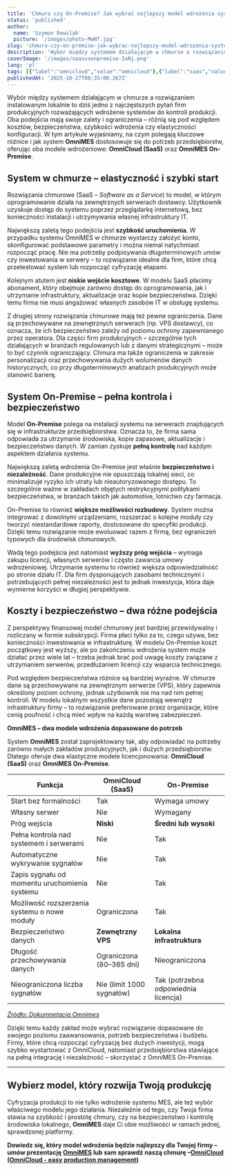 ```yaml
---
title: 'Chmura czy On-Premise? Jak wybrać najlepszy model wdrożenia systemu MES'
status: 'published'
author:
  name: 'Szymon Rewilak'
  picture: '/images/photo-MwNT.jpg'
slug: 'chmura-czy-on-premise-jak-wybrac-najlepszy-model-wdrozenia-systemu-mes'
description: 'Wybór między systemem działającym w chmurze a rozwiązaniem instalowanym lokalnie to dziś jedno z najczęstszych pytań firm produkcyjnych rozważających wdrożenie systemów do kontroli produkcji. Oba podejścia mają swoje zalety i ograniczenia – różnią się pod względem kosztów, bezpieczeństwa, szybkości wdrożenia czy elastyczności konfiguracji. W tym artykule wyjaśniamy, na czym polegają kluczowe różnice i jak system OmniMES dostosowuje się do potrzeb przedsiębiorstw, oferując oba modele wdrożeniowe: OmniCloud (SaaS) oraz OmniMES On-Premise.'
coverImage: '/images/saasvsonpremise-IxNj.png'
lang: 'pl'
tags: [{"label":"omnicloud","value":"omnicloud"},{"label":"saas","value":"saas"},{"label":"on premise","value":"onPremise"}]
publishedAt: '2025-10-27T08:35:00.267Z'
---
```


Wybór między systemem działającym w chmurze a rozwiązaniem instalowanym lokalnie to dziś jedno z najczęstszych pytań firm produkcyjnych rozważających wdrożenie systemów do kontroli produkcji. Oba podejścia mają swoje zalety i ograniczenia – różnią się pod względem kosztów, bezpieczeństwa, szybkości wdrożenia czy elastyczności konfiguracji. W tym artykule wyjaśniamy, na czym polegają kluczowe różnice i jak system **OmniMES** dostosowuje się do potrzeb przedsiębiorstw, oferując oba modele wdrożeniowe: **OmniCloud (SaaS)** oraz **OmniMES On-Premise**.

## **System w chmurze – elastyczność i szybki start**

Rozwiązania chmurowe (SaaS – *Software as a Service*) to model, w którym oprogramowanie działa na zewnętrznych serwerach dostawcy. Użytkownik uzyskuje dostęp do systemu poprzez przeglądarkę internetową, bez konieczności instalacji i utrzymywania własnej infrastruktury IT.

Największą zaletą tego podejścia jest **szybkość uruchomienia**. W przypadku systemu OmniMES w chmurze wystarczy założyć konto, skonfigurować podstawowe parametry i można niemal natychmiast rozpocząć pracę. Nie ma potrzeby podpisywania długoterminowych umów czy inwestowania w serwery – to rozwiązanie idealne dla firm, które chcą przetestować system lub rozpocząć cyfryzację etapami.

Kolejnym atutem jest **niskie wejście kosztowe**. W modelu SaaS płacimy abonament, który obejmuje zarówno dostęp do oprogramowania, jak i utrzymanie infrastruktury, aktualizacje oraz kopie bezpieczeństwa. Dzięki temu firma nie musi angażować własnych zasobów IT w obsługę systemu.

Z drugiej strony rozwiązania chmurowe mają też pewne ograniczenia. Dane są przechowywane na zewnętrznych serwerach (np. VPS dostawcy), co oznacza, że ich bezpieczeństwo zależy od poziomu ochrony zapewnianego przez operatora. Dla części firm produkcyjnych – szczególnie tych działających w branżach regulowanych lub z danymi strategicznymi – może to być czynnik ograniczający. Chmura ma także ograniczenia w zakresie personalizacji oraz przechowywania dużych wolumenów danych historycznych, co przy długoterminowych analizach produkcyjnych może stanowić barierę.

## **System On-Premise – pełna kontrola i bezpieczeństwo**

Model **On-Premise** polega na instalacji systemu na serwerach znajdujących się w infrastrukturze przedsiębiorstwa. Oznacza to, że firma sama odpowiada za utrzymanie środowiska, kopie zapasowe, aktualizacje i bezpieczeństwo danych. W zamian zyskuje **pełną kontrolę** nad każdym aspektem działania systemu.

Największą zaletą wdrożenia On-Premise jest właśnie **bezpieczeństwo i niezależność**. Dane produkcyjne nie opuszczają lokalnej sieci, co minimalizuje ryzyko ich utraty lub nieautoryzowanego dostępu. To szczególnie ważne w zakładach objętych restrykcyjnymi politykami bezpieczeństwa, w branżach takich jak automotive, lotnictwo czy farmacja.

On-Premise to również **większe możliwości rozbudowy**. System można integrować z dowolnymi urządzeniami, rozszerzać o kolejne moduły czy tworzyć niestandardowe raporty, dostosowane do specyfiki produkcji. Dzięki temu rozwiązanie może ewoluować razem z firmą, bez ograniczeń typowych dla środowisk chmurowych.

Wadą tego podejścia jest natomiast **wyższy próg wejścia** – wymaga zakupu licencji, własnych serwerów i często zawarcia umowy wdrożeniowej. Utrzymanie systemu to również większa odpowiedzialność po stronie działu IT. Dla firm dysponujących zasobami technicznymi i potrzebujących pełnej niezależności jest to jednak inwestycja, która daje wymierne korzyści w długiej perspektywie.

## **Koszty i bezpieczeństwo – dwa różne podejścia**

Z perspektywy finansowej model chmurowy jest bardziej przewidywalny i rozliczany w formie subskrypcji. Firma płaci tylko za to, czego używa, bez konieczności inwestowania w infrastrukturę. W modelu On-Premise koszt początkowy jest wyższy, ale po zakończeniu wdrożenia system może działać przez wiele lat – trzeba jednak brać pod uwagę koszty związane z utrzymaniem serwerów, przedłużaniem licencji czy wsparcia technicznego.

Pod względem bezpieczeństwa różnice są bardziej wyraźne. W chmurze dane są przechowywane na zewnętrznym serwerze (VPS), który zapewnia określony poziom ochrony, jednak użytkownik nie ma nad nim pełnej kontroli. W modelu lokalnym wszystkie dane pozostają wewnątrz infrastruktury firmy – to rozwiązanie preferowane przez organizacje, które cenią poufność i chcą mieć wpływ na każdą warstwę zabezpieczeń.

**OmniMES – dwa modele wdrożenia dopasowane do potrzeb**

System **OmniMES** został zaprojektowany tak, aby odpowiadać na potrzeby zarówno małych zakładów produkcyjnych, jak i dużych przedsiębiorstw. Dlatego oferuje dwa elastyczne modele licencjonowania: **OmniCloud (SaaS)** oraz **OmniMES On-Premise**.

| **Funkcja** | **OmniCloud (SaaS)** | **On-Premise** |
| --- | --- | --- |
| Start bez formalności | Tak | Wymaga umowy |
| Własny serwer | Nie | Wymagany |
| Próg wejścia | **Niski** | **Średni lub wysoki** |
| Pełna kontrola nad systemem i serwerami | Nie | Tak |
| Automatyczne wykrywanie sygnałów | Nie | Tak |
| Zapis sygnału od momentu uruchomienia systemu | Nie | Tak |
| Możliwość rozszerzenia systemu o nowe moduły | Ograniczona | Tak |
| Bezpieczeństwo danych | **Zewnętrzny VPS** | **Lokalna infrastruktura** |
| Długość przechowywania danych | Ograniczona (80–365 dni) | Nieograniczona |
| Nieograniczona liczba sygnałów | Nie (limit 1000 sygnałów) | Tak (potrzebna odpowiednia licencja) |

[*Źródło: Dokumnetacja Omnimes*](https://docs.omnimes.com/s/1c357062-fcc1-4fbe-a88e-09285cda6e02/doc/omnimes-jako-saas-vs-on-premise-na-czym-polega-roznica-GtutTGFR2a)

Dzięki temu każdy zakład może wybrać rozwiązanie dopasowane do swojego poziomu zaawansowania, potrzeb bezpieczeństwa i budżetu. Firmy, które chcą rozpocząć cyfryzację bez dużych inwestycji, mogą szybko wystartować z OmniCloud, natomiast przedsiębiorstwa stawiające na pełną integrację i niezależność – skorzystać z OmniMES On-Premise.

---

## **Wybierz model, który rozwija Twoją produkcję**

Cyfryzacja produkcji to nie tylko wdrożenie systemu MES, ale też wybór właściwego modelu jego działania. Niezależnie od tego, czy Twoja firma stawia na szybkość i prostotę chmury, czy na bezpieczeństwo i kontrolę środowiska lokalnego, **OmniMES** daje Ci obie możliwości w ramach jednej, sprawdzonej platformy.

**Dowiedz się, który model wdrożenia będzie najlepszy dla Twojej firmy – umów prezentację [OmniMES](https://www.omnimes.com/pl/kontakt) lub sam sprawdź naszą chmurę –[OmniCloud (](https://cloud.omnimes.com/)[OmniCloud - easy production management](https://cloud.omnimes.com/)[)](https://cloud.omnimes.com/)**